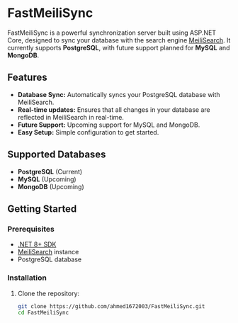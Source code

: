 # FastMeiliSync

FastMeiliSync is a powerful synchronization server built using ASP.NET Core, designed to sync your database with the search engine [MeiliSearch](https://www.meilisearch.com/). It currently supports **PostgreSQL**, with future support planned for **MySQL** and **MongoDB**.

## Features
- **Database Sync:** Automatically syncs your PostgreSQL database with MeiliSearch.
- **Real-time updates:** Ensures that all changes in your database are reflected in MeiliSearch in real-time.
- **Future Support:** Upcoming support for MySQL and MongoDB.
- **Easy Setup:** Simple configuration to get started.

## Supported Databases
- **PostgreSQL** (Current)
- **MySQL** (Upcoming)
- **MongoDB** (Upcoming)

## Getting Started

### Prerequisites
- [.NET 8+ SDK](https://dotnet.microsoft.com/download/dotnet)
- [MeiliSearch](https://www.meilisearch.com/) instance
- PostgreSQL database

### Installation

1. Clone the repository:
   ```bash
   git clone https://github.com/ahmed1672003/FastMeiliSync.git
   cd FastMeiliSync

